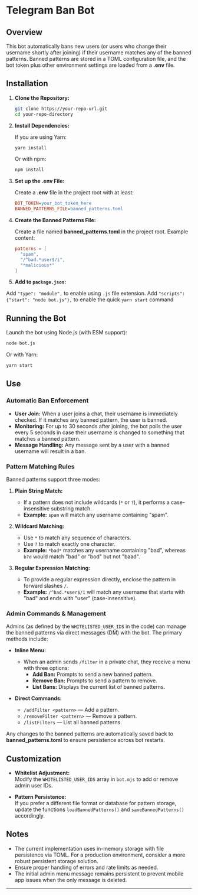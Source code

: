 # Telegram Ban Bot

## Overview

This bot automatically bans new users (or users who change their username shortly after joining) if their username matches any of the banned patterns. Banned patterns are stored in a TOML configuration file, and the bot token plus other environment settings are loaded from a **.env** file.

## Installation

1. **Clone the Repository:**

   ```bash
   git clone https://your-repo-url.git
   cd your-repo-directory
   ```

2. **Install Dependencies:**

   If you are using Yarn:
   ```bash
   yarn install
   ```
   Or with npm:
   ```bash
   npm install
   ```

3. **Set up the .env File:**

   Create a **.env** file in the project root with at least:
   ```ini
   BOT_TOKEN=your_bot_token_here
   BANNED_PATTERNS_FILE=banned_patterns.toml
   ```

4. **Create the Banned Patterns File:**

   Create a file named **banned_patterns.toml** in the project root. Example content:
   ```toml
   patterns = [
     "spam",
     "/^bad.*user$/i",
     "*malicious*"
   ]
   ```
5. **Add to `package.json`:**

  Add `"type": "module",` to enable using `.js` file extension.
  Add `"scripts": {"start": "node bot.js"},` to enable the quick `yarn start` command


## Running the Bot

Launch the bot using Node.js (with ESM support):

```bash
node bot.js
```

Or with Yarn:
```bash
yarn start
```

## Use

### Automatic Ban Enforcement

- **User Join:** When a user joins a chat, their username is immediately checked. If it matches any banned pattern, the user is banned.
- **Monitoring:** For up to 30 seconds after joining, the bot polls the user every 5 seconds in case their username is changed to something that matches a banned pattern.
- **Message Handling:** Any message sent by a user with a banned username will result in a ban.

### Pattern Matching Rules

Banned patterns support three modes:

1. **Plain String Match:**
   - If a pattern does not include wildcards (`*` or `?`), it performs a case-insensitive substring match.
   - **Example:** `spam` will match any username containing "spam".

2. **Wildcard Matching:**
   - Use `*` to match any sequence of characters.
   - Use `?` to match exactly one character.
   - **Example:** `*bad*` matches any username containing "bad", whereas `b?d` would match "bad" or "bod" but not "baad".

3. **Regular Expression Matching:**
   - To provide a regular expression directly, enclose the pattern in forward slashes `/`.
   - **Example:** `/^bad.*user$/i` will match any username that starts with "bad" and ends with "user" (case-insensitive).

### Admin Commands & Management

Admins (as defined by the `WHITELISTED_USER_IDS` in the code) can manage the banned patterns via direct messages (DM) with the bot. The primary methods include:

- **Inline Menu:**
  - When an admin sends `/filter` in a private chat, they receive a menu with three options:
    - **Add Ban:** Prompts to send a new banned pattern.
    - **Remove Ban:** Prompts to send a pattern to remove.
    - **List Bans:** Displays the current list of banned patterns.

- **Direct Commands:**
  - `/addFilter <pattern>` — Add a pattern.
  - `/removeFilter <pattern>` — Remove a pattern.
  - `/listFilters` — List all banned patterns.

Any changes to the banned patterns are automatically saved back to **banned_patterns.toml** to ensure persistence across bot restarts.

## Customization

- **Whitelist Adjustment:**  
  Modify the `WHITELISTED_USER_IDS` array in `bot.mjs` to add or remove admin user IDs.

- **Pattern Persistence:**  
  If you prefer a different file format or database for pattern storage, update the functions `loadBannedPatterns()` and `saveBannedPatterns()` accordingly.

## Notes

- The current implementation uses in-memory storage with file persistence via TOML. For a production environment, consider a more robust persistent storage solution.
- Ensure proper handling of errors and rate limits as needed.
- The initial admin menu message remains persistent to prevent mobile app issues when the only message is deleted.

---
